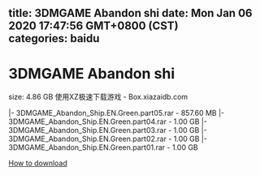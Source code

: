 
title: 3DMGAME Abandon shi
date: Mon Jan 06 2020 17:47:56 GMT+0800 (CST)    
categories: baidu
---

# 3DMGAME Abandon shi
size: 4.86 GB
 使用XZ极速下载游戏 - Box.xiazaidb.com
 
|- 3DMGAME_Abandon_Ship.EN.Green.part05.rar - 857.60 MB
|- 3DMGAME_Abandon_Ship.EN.Green.part04.rar - 1.00 GB
|- 3DMGAME_Abandon_Ship.EN.Green.part03.rar - 1.00 GB
|- 3DMGAME_Abandon_Ship.EN.Green.part02.rar - 1.00 GB
|- 3DMGAME_Abandon_Ship.EN.Green.part01.rar - 1.00 GB

[How to download](https://bpcam.bemobtrk.com/go/2ceec3aa-1ca2-46d6-b9ff-aaa5c184517c?jno=191)